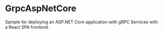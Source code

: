 # GrpcAspNetCore
Sample for deploying an ASP.NET Core application with gRPC Services with a React SPA frontend.
